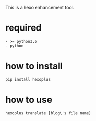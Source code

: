 This is a hexo enhancement tool.

# required

    - >= python3.6
    - python

# how to install

``` shell
pip install hexoplus
```

# how to use

``` shell
hexoplus translate [blog\'s file name]
```
